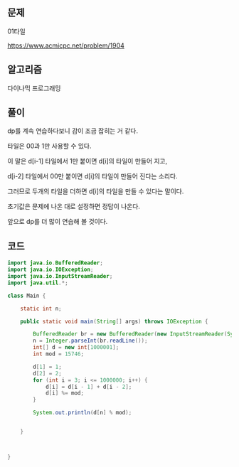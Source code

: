## 문제

01타일

https://www.acmicpc.net/problem/1904

## 알고리즘
다이나믹 프로그래밍

## 풀이
dp를 계속 연습하다보니 감이 조금 잡히는 거 같다.

타일은 00과 1만 사용할 수 있다.

이 말은 d[i-1] 타일에서 1만 붙이면 d[i]의 타일이 만들어 지고,

d[i-2] 타일에서 00만 붙이면 d[i]의 타일이 만들어 진다는 소리다.

그러므로 두개의 타일을 더하면 d[i]의 타일을 만들 수 있다는 말이다.

초기값은 문제에 나온 대로 설정하면 정답이 나온다.

앞으로 dp를 더 많이 연습해 볼 것이다.

## 코드
```java
import java.io.BufferedReader;
import java.io.IOException;
import java.io.InputStreamReader;
import java.util.*;

class Main {

    static int n;

    public static void main(String[] args) throws IOException {

        BufferedReader br = new BufferedReader(new InputStreamReader(System.in));
        n = Integer.parseInt(br.readLine());
        int[] d = new int[1000001];
        int mod = 15746;

        d[1] = 1;
        d[2] = 2;
        for (int i = 3; i <= 1000000; i++) {
            d[i] = d[i - 1] + d[i - 2];
            d[i] %= mod;
        }

        System.out.println(d[n] % mod);


    }



}
```